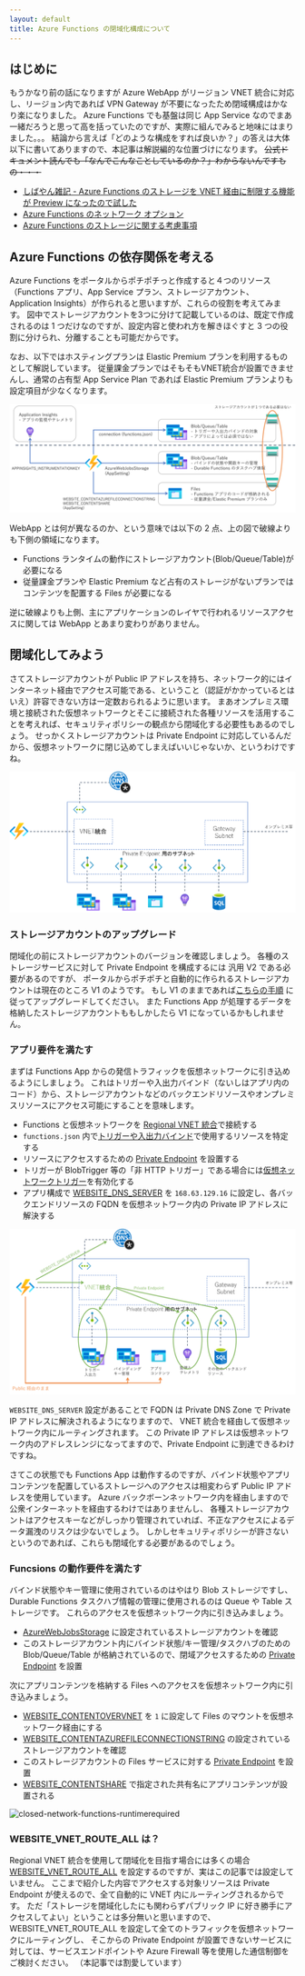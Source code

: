 ```yaml
---
layout: default
title: Azure Functions の閉域化構成について
---
```


## はじめに

もうかなり前の話になりますが Azure WebApp がリージョン VNET 統合に対応し、リージョン内であれば VPN Gateway が不要になったため閉域構成はかなり楽になりました。
Azure Functions でも基盤は同じ App Service なのでまあ一緒だろうと思って高を括っていたのですが、実際に組んでみると地味にはまりました。。。
結論から言えば「どのような構成をすれば良いか？」の答えは大体以下に書いてありますので、本記事は解説編的な位置づけになります。
~~公式ドキュメント読んでも「なんでこんなことしているのか？」わからないんですもの・・・~~

- [しばやん雑記 - Azure Functions のストレージを VNET 経由に制限する機能が Preview になったので試した](https://blog.shibayan.jp/entry/20201101/1604214677)
- [Azure Functions のネットワーク オプション](https://docs.microsoft.com/ja-jp/azure/azure-functions/functions-networking-options)
- [Azure Functions のストレージに関する考慮事項](https://docs.microsoft.com/ja-jp/azure/azure-functions/storage-considerations)

## Azure Functions の依存関係を考える

Azure Functions をポータルからポチポチっと作成すると４つのリソース（Functions アプリ、App Service プラン、ストレージアカウント、Application Insights）が作られると思いますが、これらの役割を考えてみます。
図中でストレージアカウントを3つに分けて記載しているのは、既定で作成されるのは 1 つだけなのですが、設定内容と使われ方を解きほぐすと 3 つの役割に分けられ、分離することも可能だからです。

なお、以下ではホスティングプランは Elastic Premium プランを利用するものとして解説しています。
従量課金プランではそもそもVNET統合が設置できませんし、通常の占有型 App Service Plan であれば Elastic Premium プランよりも設定項目が少なくなります。

![function-dependencies](./images/function-dependencies.png)

WebApp とは何が異なるのか、という意味では以下の 2 点、上の図で破線よりも下側の領域になります。

- Functions ランタイムの動作にストレージアカウント(Blob/Queue/Table)が必要になる
- 従量課金プランや Elastic Premium など占有のストレージがないプランではコンテンツを配置する Files が必要になる

逆に破線よりも上側、主にアプリケーションのレイヤで行われるリソースアクセスに関しては WebApp とあまり変わりがありません。


## 閉域化してみよう

さてストレージアカウントが Public IP アドレスを持ち、ネットワーク的にはインターネット経由でアクセス可能である、ということ（認証がかかっているとはいえ）許容できない方は一定数おられるように思います。
まあオンプレミス環境と接続された仮想ネットワークとそこに接続された各種リソースを活用することを考えれば、セキュリティポリシーの観点から閉域化する必要性もあるのでしょう。
せっかくストレージアカウントは Private Endpoint に対応しているんだから、仮想ネットワークに閉じ込めてしまえばいいじゃないか、というわけですね。

![closed-network-functions](./images/closed-network-functions.png)

### ストレージアカウントのアップグレード

閉域化の前にストレージアカウントのバージョンを確認しましょう。
各種のストレージサービスに対して Private Endpoint を構成するには 汎用 V2 である必要があるのですが、
ポータルからポチポチと自動的に作られるストレージアカウントは現在のところ V1 のようです。
もし V1 のままであれば[こちらの手順](https://docs.microsoft.com/ja-jp/azure/storage/common/storage-account-upgrade?tabs=azure-portal) に従ってアップグレードしてください。
また Functions App が処理するデータを格納したストレージアカウントももしかしたら V1 になっているかもしれません。

### アプリ要件を満たす

まずは Functions App からの発信トラフィックを仮想ネットワークに引き込めるようにしましょう。
これはトリガーや入出力バインド（ないしはアプリ内のコード）から、ストレージアカウントなどのバックエンドリソースやオンプレミスリソースにアクセス可能にすることを意味します。

- Functions と仮想ネットワークを [Regional VNET 統合](https://docs.microsoft.com/ja-jp/azure/app-service/web-sites-integrate-with-vnet)で接続する
- ```functions.json``` 内で[トリガーや入出力バインド](https://docs.microsoft.com/ja-jp/azure/azure-functions/functions-triggers-bindings?tabs=csharp)で使用するリソースを特定する
- リソースにアクセスするための [Private Endpoint](https://docs.microsoft.com/ja-jp/azure/private-link/private-endpoint-overview) を設置する
- トリガーが BlobTrigger 等の「非 HTTP トリガー」である場合には[仮想ネットワークトリガー](https://docs.microsoft.com/ja-jp/azure/azure-functions/functions-networking-options#virtual-network-triggers-non-http)を有効化する
- アプリ構成で [WEBSITE_DNS_SERVER](https://docs.microsoft.com/ja-jp/azure/azure-functions/functions-app-settings#website_dns_server) を ```168.63.129.16``` に設定し、各バックエンドリソースの FQDN を仮想ネットワーク内の Private IP アドレスに解決する

![closed-network-functions-apprequired](./images/closed-network-functions-apprequired.png)

```WEBSITE_DNS_SERVER``` 設定があることで FQDN は Private DNS Zone で Private IP アドレスに解決されるようになりますので、
VNET 統合を経由して仮想ネットワーク内にルーティングされます。
この Private IP アドレスは仮想ネットワーク内のアドレスレンジになってますので、Private Endpoint に到達できるわけですね。

さてこの状態でも Functions App は動作するのですが、バインド状態やアプリコンテンツを配置しているストレージへのアクセスは相変わらず Public IP アドレスを使用しています。
Azure バックボーンネットワーク内を経由しますので公衆インターネットを経由するわけではありませんし、
各種ストレージアカウントはアクセスキーなどがしっかり管理されていれば、不正なアクセスによるデータ漏洩のリスクは少ないでしょう。
しかしセキュリティポリシーが許さないというのであれば、これらも閉域化する必要があるのでしょう。

### Funcsions の動作要件を満たす

バインド状態やキー管理に使用されているのはやはり Blob ストレージですし、Durable Functions タスクハブ情報の管理に使用されるのは Queue や Table ストレージです。
これらのアクセスを仮想ネットワーク内に引き込みましょう。

- [AzureWebJobsStorage](https://docs.microsoft.com/ja-jp/azure/azure-functions/functions-app-settings#azurewebjobsstorage) に設定されているストレージアカウントを確認
- このストレージアカウント内にバインド状態/キー管理/タスクハブのための Blob/Queue/Table が格納されているので、閉域アクセスするための [Private Endpoint](https://docs.microsoft.com/ja-jp/azure/private-link/private-endpoint-overview) を設置

次にアプリコンテンツを格納する Files へのアクセスを仮想ネットワーク内に引き込みましょう。

- [WEBSITE_CONTENTOVERVNET](https://docs.microsoft.com/ja-jp/azure/azure-functions/functions-app-settings#website_contentovervnet) を ```1``` に設定して Files のマウントを仮想ネットワーク経由にする
- [WEBSITE_CONTENTAZUREFILECONNECTIONSTRING](https://docs.microsoft.com/ja-jp/azure/azure-functions/functions-app-settings#website_contentazurefileconnectionstring) の設定されているストレージアカウントを確認
- このストレージアカウントの Files サービスに対する [Private Endpoint](https://docs.microsoft.com/ja-jp/azure/private-link/private-endpoint-overview) を設置
- [WEBSITE_CONTENTSHARE](https://docs.microsoft.com/ja-jp/azure/azure-functions/functions-app-settings#website_contentshare) で指定された共有名にアプリコンテンツが設置される

![closed-network-functions-runtimerequired](./images/closed-network-functions-runtimerequired.png)

### WEBSITE_VNET_ROUTE_ALL は？

Regional VNET 統合を使用して閉域化を目指す場合には多くの場合 [WEBSITE_VNET_ROUTE_ALL](https://docs.microsoft.com/ja-jp/azure/azure-functions/functions-app-settings#website_vnet_route_all) を設定するのですが、実はこの記事では設定していません。
ここまで紹介した内容でアクセスする対象リソースは Private Endpoint が使えるので、全て自動的に VNET 内にルーティングされるからです。
ただ「ストレージを閉域化したにも関わらずパブリック IP に好き勝手にアクセスしてよい」ということは多分無いと思いますので、
WEBSITE_VNET_ROUTE_ALL を設定して全てのトラフィックを仮想ネットワークにルーティングし、
そこからの Private Endpoint が設置できないサービスに対しては、サービスエンドポイントや Azure Firewall 等を使用した通信制御をご検討ください。
（本記事では割愛しています）